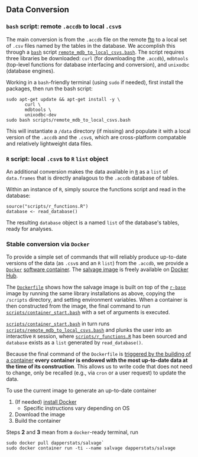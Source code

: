 ## Data Conversion

### `bash` script: remote `.accdb` to local `.csv`s 

The main conversion is from the `.accdb` file on the remote [ftp](ftp://ftp.dfg.ca.gov/salvage/) to a local set of `.csv` files named by the tables in the database. 
We accomplish this through a [`bash`](https://www.gnu.org/software/bash/) script [`remote_mdb_to_local_csvs.bash`](https://github.com/dapperstats/salvage/blob/master/scripts/remote_mdb_to_local_csvs.bash).
The script requires three libraries be downloaded: `curl` (for downloading the `.accdb`), `mdbtools` (top-level functions for database interfacing and conversion), and `unixodbc` (database engines). 

Working in a `bash`-friendly terminal (using `sudo` if needed), first install the packages, then run the bash script:

```
sudo apt-get update && apt-get install -y \
       curl \
       mdbtools \
       unixodbc-dev
sudo bash scripts/remote_mdb_to_local_csvs.bash
```

This will instantiate a `/data` directory (if missing) and populate it with a local version of the `.accdb` and the `.csv`s, which are cross-platform compatable and relatively lightweight data files.

### `R` script: local `.csv`s to `R` `list` object 

An additional conversion makes the data available in [`R`](https://www.r-project.org/) as a `list` of `data.frames` that is directly analagous to the `.accdb` database of tables.

Within an instance of `R`, simply source the functions script and read in the database:
```
source("scripts/r_functions.R")
database <- read_database()
```
The resulting `database` object is a named `list` of the database's tables, ready for analyses.

### Stable conversion via `Docker`

To provide a simple set of commands that will reliably produce up-to-date versions of the data (as `.csv`s and an `R` `list`) from the `.accdb`, we provide a [`Docker`](https://www.docker.com) [software container](https://www.docker.com/resources/what-container).
The [salvage image](https://hub.docker.com/r/dapperstats/salvage) is freely available on [Docker Hub](https://hub.docker.com/).

The [`Dockerfile`](https://github.com/dapperstats/salvage/blob/master/Dockerfile) shows how the salvage image is built on top of the [`r-base`](https://hub.docker.com/_/r-base) image by running the same library installations as above, copying the `/scripts` directory, and setting environment variables. 
When a container is then constructed from the image, the final command to run [`scripts/container_start.bash`](https://github.com/dapperstats/salvage/blob/master/scripts/container_start.bash.bash) with a set of arguments is executed.

[`scripts/container_start.bash`](https://github.com/dapperstats/salvage/blob/master/scripts/container_start.bash.bash) in turn runs [`scripts/remote_mdb_to_local_csvs.bash`](https://github.com/dapperstats/salvage/blob/master/scripts/remote_mdb_to_local_csvs.bash) and plunks the user into an interactive `R` session, where [`scripts/r_functions.R`](https://github.com/dapperstats/salvage/blob/master/scripts/r_functions.R) has been sourced and `database` exists as a `list` generated by `read_database()`.

Because the final command of the `Dockerfile` is [triggered by the building of a container](https://docs.docker.com/storage/storagedriver/) **every container is endowed with the most up-to-date data at the time of its construction**.
This allows us to write code that does not need to change, only be recalled (e.g., via `cron` or a user request) to update the data.

To use the current image to generate an up-to-date container
1. (If needed) [install Docker](https://docs.docker.com/get-docker/)
   * Specific instructions vary depending on OS
2. Download the image
3. Build the container

Steps **2** and **3** mean from a `docker`-ready terminal, run
```
sudo docker pull dapperstats/salvage`
sudo docker container run -ti --name salvage dapperstats/salvage
```
